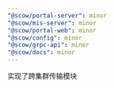 ```yaml
---
"@scow/portal-server": minor
"@scow/mis-server": minor
"@scow/portal-web": minor
"@scow/config": minor
"@scow/grpc-api": minor
"@scow/docs": minor
---
```


实现了跨集群传输模块
